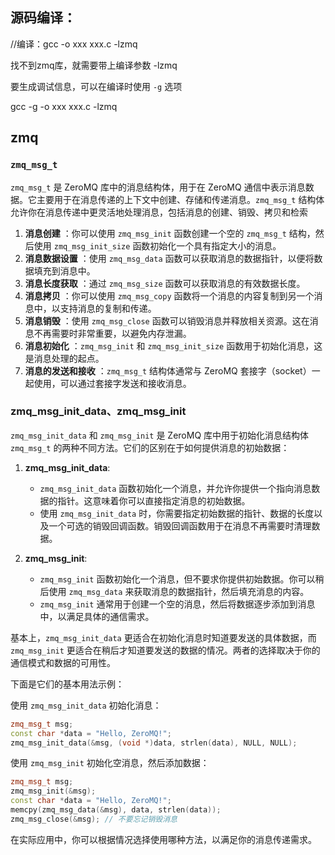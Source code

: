 ## 源码编译：

//编译：gcc -o xxx xxx.c -lzmq

找不到zmq库，就需要带上编译参数   -lzmq

要生成调试信息，可以在编译时使用 `-g` 选项

gcc  -g -o xxx xxx.c -lzmq



## zmq

### `zmq_msg_t`

`zmq_msg_t` 是 ZeroMQ 库中的消息结构体，用于在 ZeroMQ 通信中表示消息数据。它主要用于在消息传递的上下文中创建、存储和传递消息。`zmq_msg_t` 结构体允许你在消息传递中更灵活地处理消息，包括消息的创建、销毁、拷贝和检索


1. **消息创建** ：你可以使用 `zmq_msg_init` 函数创建一个空的 `zmq_msg_t` 结构，然后使用 `zmq_msg_init_size` 函数初始化一个具有指定大小的消息。
2. **消息数据设置** ：使用 `zmq_msg_data` 函数可以获取消息的数据指针，以便将数据填充到消息中。
3. **消息长度获取** ：通过 `zmq_msg_size` 函数可以获取消息的有效数据长度。
4. **消息拷贝** ：你可以使用 `zmq_msg_copy` 函数将一个消息的内容复制到另一个消息中，以支持消息的复制和传递。
5. **消息销毁** ：使用 `zmq_msg_close` 函数可以销毁消息并释放相关资源。这在消息不再需要时非常重要，以避免内存泄漏。
6. **消息初始化** ：`zmq_msg_init` 和 `zmq_msg_init_size` 函数用于初始化消息，这是消息处理的起点。
7. **消息的发送和接收** ：`zmq_msg_t` 结构体通常与 ZeroMQ 套接字（socket）一起使用，可以通过套接字发送和接收消息。


### zmq_msg_init_data、zmq_msg_init

`zmq_msg_init_data` 和 `zmq_msg_init` 是 ZeroMQ 库中用于初始化消息结构体 `zmq_msg_t` 的两种不同方法。它们的区别在于如何提供消息的初始数据：

1. **zmq_msg_init_data**:

   - `zmq_msg_init_data` 函数初始化一个消息，并允许你提供一个指向消息数据的指针。这意味着你可以直接指定消息的初始数据。
   - 使用 `zmq_msg_init_data` 时，你需要指定初始数据的指针、数据的长度以及一个可选的销毁回调函数。销毁回调函数用于在消息不再需要时清理数据。
2. **zmq_msg_init**:

   - `zmq_msg_init` 函数初始化一个消息，但不要求你提供初始数据。你可以稍后使用 `zmq_msg_data` 来获取消息的数据指针，然后填充消息的内容。
   - `zmq_msg_init` 通常用于创建一个空的消息，然后将数据逐步添加到消息中，以满足具体的通信需求。

基本上，`zmq_msg_init_data` 更适合在初始化消息时知道要发送的具体数据，而 `zmq_msg_init` 更适合在稍后才知道要发送的数据的情况。两者的选择取决于你的通信模式和数据的可用性。

下面是它们的基本用法示例：

使用 `zmq_msg_init_data` 初始化消息：

```cpp
zmq_msg_t msg;
const char *data = "Hello, ZeroMQ!";
zmq_msg_init_data(&msg, (void *)data, strlen(data), NULL, NULL);
```

使用 `zmq_msg_init` 初始化空消息，然后添加数据：

```cpp
zmq_msg_t msg;
zmq_msg_init(&msg);
const char *data = "Hello, ZeroMQ!";
memcpy(zmq_msg_data(&msg), data, strlen(data));
zmq_msg_close(&msg); // 不要忘记销毁消息
```

在实际应用中，你可以根据情况选择使用哪种方法，以满足你的消息传递需求。
